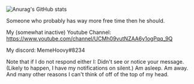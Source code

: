 ![Anurag's GitHub stats](https://github-readme-stats.vercel.app/api?username=MemeHoovy&show_icons=true&theme=radical&count_private=true)

Someone who probably has way more free time then he should.

My (somewhat inactive) Youtube Channel: https://www.youtube.com/channel/UCMh09vutNZAA6y1ogPqq_9Q

My discord: MemeHoovy#8234 

Note that if I do not respond either I:
Didn't see or notice your message. (Likely to happen, I have my notifications on silent.)
Am asleep.
Am away.
And many other reasons I can't think of off of the top of my head.


<!---
MemeHoovy/MemeHoovy is a ✨ special ✨ repository because its `README.md` (this file) appears on your GitHub profile.
You can click the Preview link to take a look at your changes.
--->
